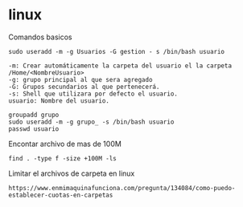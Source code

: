 # linux
Comandos basicos

```
sudo useradd -m -g Usuarios -G gestion - s /bin/bash usuario

-m: Crear automáticamente la carpeta del usuario el la carpeta /Home/<NombreUsuario>
-g: grupo principal al que sera agregado
-G: Grupos secundarios al que pertenecerá.
-s: Shell que utilizara por defecto el usuario.
usuario: Nombre del usuario.
```

```
groupadd grupo
sudo useradd -m -g grupo_ -s /bin/bash usuario
passwd usuario
```
Encontar archivo de mas de 100M
```
find . -type f -size +100M -ls
```
Limitar el archivos de carpeta en linux
```
https://www.enmimaquinafunciona.com/pregunta/134084/como-puedo-establecer-cuotas-en-carpetas
```
